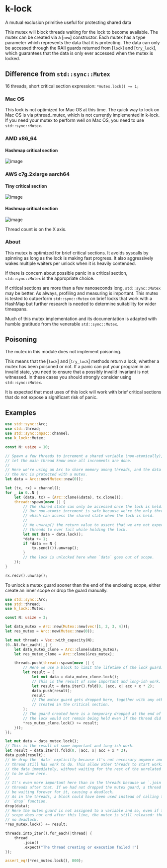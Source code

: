 # k-lock

A mutual exclusion primitive useful for protecting shared data

This mutex will block threads waiting for the lock to become available. The
mutex can be created via a \[`new`\] constructor. Each mutex has a type parameter
which represents the data that it is protecting. The data can only be accessed
through the RAII guards returned from \[`lock`\] and \[`try_lock`\], which
guarantees that the data is only ever accessed when the mutex is locked.

## Difference from `std::sync::Mutex`
16 threads, short critical section expression: `*mutex.lock() += 1;`
### Mac OS
This lock is not optimized for Mac OS at this time. The quick way to lock on
Mac OS is via pthread_mutex, which is not currently implemented in k-lock. If
you need your mutex to perform well on Mac OS, you need to use `std::sync::Mutex`.

### AMD x86_64
#### Hashmap critical section
![image](https://github.com/kvc0/k-lock/assets/3454741/a804b3c2-f8bd-47fd-9134-9c0409cd9be7)


### AWS c7g.2xlarge aarch64
#### Tiny critical section
![image](https://github.com/kvc0/k-lock/assets/3454741/57446b49-5cb1-4900-9cf9-9e5db874c8b7)
#### Hashmap critical section
![image](https://github.com/kvc0/k-lock/assets/3454741/a52a763c-7f60-4c9f-9630-2a3226baa738)


Thread count is on the X axis.

### About
This mutex is optimized for brief critical sections. It avoids syscalls by spinning
as long as the lock is making fast progress. It also aggressively wakes multiple
waiters per unlock when it is heavily contended.

If there is concern about possible panic in a critical section, `std::sync::Mutex`
is the appropriate choice.

If critical sections are more than a few nanoseconds long, `std::sync::Mutex`
may be better. As always, profiling and measuring is important. This mutex is
tested to outperform `std::sync::Mutex` on brief locks that work with a HashMap
but further research is needed to determine suitability for wider timespans.

Much of this mutex implementation and its documentation is adapted with humble
gratitude from the venerable `std::sync::Mutex`.

## Poisoning
The mutex in this module does not implement poisoning.

This means that the \[`lock`\] and \[`try_lock`\] methods return a lock, whether
a mutex has been poisoned or not. If a panic can put your program in an invalid
state, you need to ensure that a possibly invalid invariant is not witnessed.
In these cases you should strongly consider using `std::sync::Mutex`.

It is expected that most uses of this lock will work with brief critical sections
that do not expose a significant risk of panic.

## Examples

```rust
use std::sync::Arc;
use std::thread;
use std::sync::mpsc::channel;
use k_lock::Mutex;

const N: usize = 10;

// Spawn a few threads to increment a shared variable (non-atomically), and
// let the main thread know once all increments are done.
//
// Here we're using an Arc to share memory among threads, and the data inside
// the Arc is protected with a mutex.
let data = Arc::new(Mutex::new(0));

let (tx, rx) = channel();
for _ in 0..N {
    let (data, tx) = (Arc::clone(&data), tx.clone());
    thread::spawn(move || {
        // The shared state can only be accessed once the lock is held.
        // Our non-atomic increment is safe because we're the only thread
        // which can access the shared state when the lock is held.
        //
        // We unwrap() the return value to assert that we are not expecting
        // threads to ever fail while holding the lock.
        let mut data = data.lock();
        *data += 1;
        if *data == N {
            tx.send(()).unwrap();
        }
        // the lock is unlocked here when `data` goes out of scope.
    });
}

rx.recv().unwrap();
```

To unlock a mutex guard sooner than the end of the enclosing scope,
either create an inner scope or drop the guard manually.

```rust
use std::sync::Arc;
use std::thread;
use k_lock::Mutex;

const N: usize = 3;

let data_mutex = Arc::new(Mutex::new(vec![1, 2, 3, 4]));
let res_mutex = Arc::new(Mutex::new(0));

let mut threads = Vec::with_capacity(N);
(0..N).for_each(|_| {
    let data_mutex_clone = Arc::clone(&data_mutex);
    let res_mutex_clone = Arc::clone(&res_mutex);

    threads.push(thread::spawn(move || {
        // Here we use a block to limit the lifetime of the lock guard.
        let result = {
            let mut data = data_mutex_clone.lock();
            // This is the result of some important and long-ish work.
            let result = data.iter().fold(0, |acc, x| acc + x * 2);
            data.push(result);
            result
            // The mutex guard gets dropped here, together with any other values
            // created in the critical section.
        };
        // The guard created here is a temporary dropped at the end of the statement, i.e.
        // the lock would not remain being held even if the thread did some additional work.
        *res_mutex_clone.lock() += result;
    }));
});

let mut data = data_mutex.lock();
// This is the result of some important and long-ish work.
let result = data.iter().fold(0, |acc, x| acc + x * 2);
data.push(result);
// We drop the `data` explicitly because it's not necessary anymore and the
// thread still has work to do. This allow other threads to start working on
// the data immediately, without waiting for the rest of the unrelated work
// to be done here.
//
// It's even more important here than in the threads because we `.join` the
// threads after that. If we had not dropped the mutex guard, a thread could
// be waiting forever for it, causing a deadlock.
// As in the threads, a block could have been used instead of calling the
// `drop` function.
drop(data);
// Here the mutex guard is not assigned to a variable and so, even if the
// scope does not end after this line, the mutex is still released: there is
// no deadlock.
*res_mutex.lock() += result;

threads.into_iter().for_each(|thread| {
    thread
        .join()
        .expect("The thread creating or execution failed !")
});

assert_eq!(*res_mutex.lock(), 800);
```
